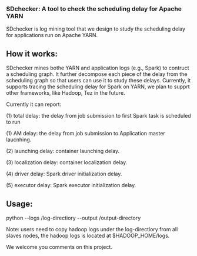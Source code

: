 ### SDchecker: A tool to check the scheduling delay for Apache YARN
SDchecker is log mining tool that we design to study the scheduling delay for applications run on Apache YARN. 


## How it works:
SDchecker mines bothe YARN and application logs (e.g., Spark) to contruct a scheduling graph. It further 
decompose each piece of the delay from the scheduling graph so that users can use it to study these delays. 
Currently, it supports tracing the scheduling delay for Spark on YARN, we plan to supprt other frameworks, like 
Hadoop, Tez in the future.

Currently it can report:

(1) total delay: the delay from job submission to first Spark task is scheduled to run

(1) AM delay: the delay from job submission to Application master laucnhing.

(2) launching delay: container launching delay.

(3) localization delay: container localization delay.

(4) driver delay: Spark driver initialization delay.

(5) executor delay: Spark executor initialization delay.  


## Usage:

python --logs /log-directiory  --output /output-directory

Note: users need to copy hadoop logs under the log-directiory from all slaves nodes, the hadoop logs is located at $HADOOP\_HOME/logs.

We welcome you comments on this project.
